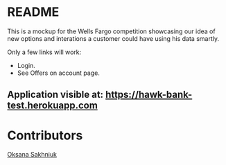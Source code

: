 # README

This is a mockup for the Wells Fargo competition showcasing our idea of  new options and interations a customer could have using his data smartly.

Only a few links will work:
- Login.
- See Offers on account page.

## Application visible at: https://hawk-bank-test.herokuapp.com


# Contributors
[Oksana Sakhniuk](https://gist.github.com/osakhniu)
